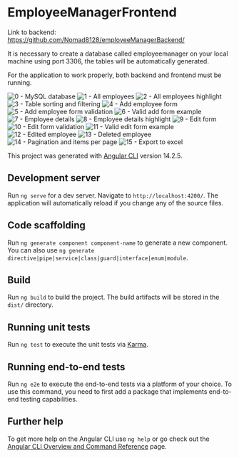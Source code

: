 # EmployeeManagerFrontend

Link to backend:
https://github.com/Nomad8128/employeeManagerBackend/

It is necessary to create a database called employeemanager on your local machine using port 3306, the tables will be automatically generated.

For the application to work properly, both backend and frontend must be running.

![0 - MySQL database](https://user-images.githubusercontent.com/106104806/200307925-73b4ab4a-0f1e-4972-b677-e695a8477b82.png)
![1 - All employees](https://user-images.githubusercontent.com/106104806/200307935-86bc73d4-3a6b-4baf-a2bc-f0860b920b9c.png)
![2 - All employees highlight](https://user-images.githubusercontent.com/106104806/200307941-6656d339-a952-4250-ba2d-88df87c2b0be.png)
![3 - Table sorting and filtering](https://user-images.githubusercontent.com/106104806/200307944-f920271d-c8c3-4365-80c0-6360a49dd317.png)
![4 - Add employee form](https://user-images.githubusercontent.com/106104806/200307947-65343ac1-8b14-46d1-a896-5db6d063ca87.png)
![5 - Add employee form validation](https://user-images.githubusercontent.com/106104806/200307948-6dc473eb-755b-4873-ac60-b4eabbbf0f5f.png)
![6 - Valid add form example](https://user-images.githubusercontent.com/106104806/200307951-0f58fe03-3ede-47e8-8d2b-c4e92d79f7bb.png)
![7 - Employee details](https://user-images.githubusercontent.com/106104806/200307956-35e45c79-190f-4854-9e28-40162df456ea.png)
![8 - Employee details highlight](https://user-images.githubusercontent.com/106104806/200307958-56dd47e7-5a9f-458e-8de1-ef729817860b.png)
![9 - Edit form](https://user-images.githubusercontent.com/106104806/200307959-7c2b6492-f64b-413d-9671-e85c9b583e39.png)
![10 - Edit form validation](https://user-images.githubusercontent.com/106104806/200307962-70a66683-dcdb-43a2-89c5-7dcd37621736.png)
![11 - Valid edit form example](https://user-images.githubusercontent.com/106104806/200307965-99afc91c-27af-45e0-8ea1-0def64ea019a.png)
![12 - Edited employee](https://user-images.githubusercontent.com/106104806/200307967-487aee68-d11a-43a0-8062-6732ede3fb3c.png)
![13 - Deleted employee](https://user-images.githubusercontent.com/106104806/200307971-06c344bc-5f16-416b-9b58-0f75a791fd74.png)
![14 - Pagination and items per page](https://user-images.githubusercontent.com/106104806/200307975-d5043064-4b30-488d-9bc0-06a2c544ae32.png)
![15 - Export to excel](https://user-images.githubusercontent.com/106104806/200307976-3ff7dfb0-d1ae-447d-9cbe-72c76545fe37.png)


This project was generated with [Angular CLI](https://github.com/angular/angular-cli) version 14.2.5.

## Development server

Run `ng serve` for a dev server. Navigate to `http://localhost:4200/`. The application will automatically reload if you change any of the source files.

## Code scaffolding

Run `ng generate component component-name` to generate a new component. You can also use `ng generate directive|pipe|service|class|guard|interface|enum|module`.

## Build

Run `ng build` to build the project. The build artifacts will be stored in the `dist/` directory.

## Running unit tests

Run `ng test` to execute the unit tests via [Karma](https://karma-runner.github.io).

## Running end-to-end tests

Run `ng e2e` to execute the end-to-end tests via a platform of your choice. To use this command, you need to first add a package that implements end-to-end testing capabilities.

## Further help

To get more help on the Angular CLI use `ng help` or go check out the [Angular CLI Overview and Command Reference](https://angular.io/cli) page.
